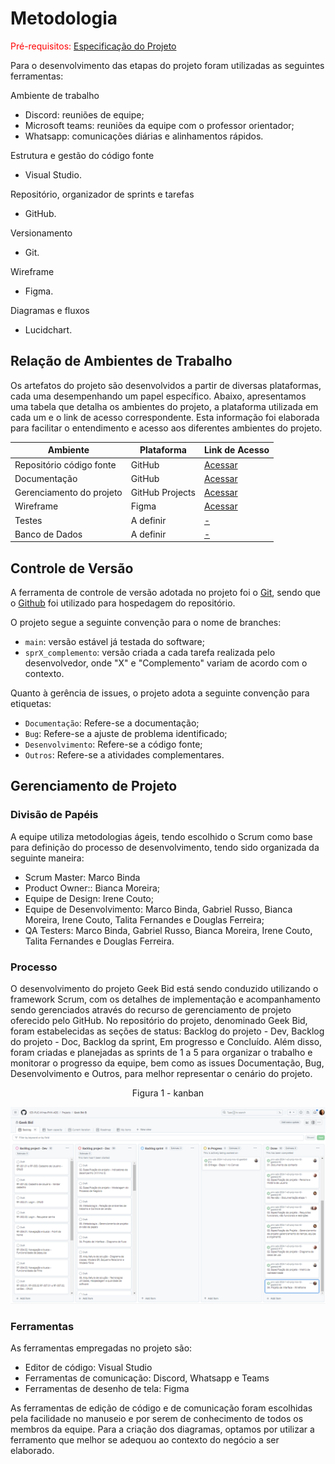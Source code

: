 
# Metodologia

<span style="color:red">Pré-requisitos: [Especificação do Projeto](https://github.com/ICEI-PUC-Minas-PMV-ADS/pmv-ads-2024-1-e3-proj-mov-t2-geekbid/blob/spr01_metodologia/docs/02-Especifica%C3%A7%C3%A3o%20do%20Projeto.md)


Para o desenvolvimento das etapas do projeto foram utilizadas as seguintes ferramentas: 

Ambiente de trabalho

- Discord: reuniões de equipe;
- Microsoft teams: reuniões da equipe com o professor orientador;
- Whatsapp: comunicações diárias e alinhamentos rápidos.

Estrutura e gestão do código fonte

- Visual Studio.

Repositório, organizador de sprints e tarefas 
- GitHub.

Versionamento
- Git.

Wireframe
- Figma. 

Diagramas e fluxos
- Lucidchart.

## Relação de Ambientes de Trabalho

Os artefatos do projeto são desenvolvidos a partir de diversas plataformas, cada uma desempenhando um papel específico. Abaixo, apresentamos uma tabela que detalha os ambientes do projeto, a plataforma utilizada em cada um e o link de acesso correspondente. Esta informação foi elaborada para facilitar o entendimento e acesso aos diferentes ambientes do projeto.

| Ambiente | Plataforma | Link de Acesso |
|----------|------------|----------------|
| Repositório código fonte| GitHub | [Acessar](https://github.com/ICEI-PUC-Minas-PMV-ADS/pmv-ads-2024-1-e3-proj-mov-t2-geekbid/tree/main/src) |
| Documentação | GitHub | [Acessar](https://github.com/ICEI-PUC-Minas-PMV-ADS/pmv-ads-2024-1-e3-proj-mov-t2-geekbid/tree/main) |
| Gerenciamento do projeto | GitHub Projects| [Acessar](https://github.com/orgs/ICEI-PUC-Minas-PMV-ADS/projects/777) |
| Wireframe | Figma | [Acessar](https://www.figma.com/file/tvTmw6ooRbQybDahix2925/Geek-bid?type=design&node-id=0-1&mode=design) |
| Testes | A definir | [-](https://travis-ci.com/seu-usuario/seu-repositorio) |
| Banco de Dados | A definir | [-](https://) |


## Controle de Versão

A ferramenta de controle de versão adotada no projeto foi o [Git](https://git-scm.com/), sendo que o [Github](https://github.com/ICEI-PUC-Minas-PMV-ADS/pmv-ads-2024-1-e3-proj-mov-t2-geekbid/tree/main/src) foi utilizado para hospedagem do repositório.

O projeto segue a seguinte convenção para o nome de branches:

- `main`: versão estável já testada do software;
- `sprX_complemento`: versão criada a cada tarefa realizada pelo desenvolvedor, onde "X" e "Complemento" variam de acordo com o contexto.

Quanto à gerência de issues, o projeto adota a seguinte convenção para
etiquetas:

- `Documentação`: Refere-se a documentação;
- `Bug`: Refere-se a ajuste de problema identificado;
- `Desenvolvimento`: Refere-se a código fonte;
- `Outros`: Refere-se a atividades complementares.


## Gerenciamento de Projeto

### Divisão de Papéis

A equipe utiliza metodologias ágeis, tendo escolhido o Scrum como base para definição do processo de desenvolvimento, tendo sido organizada da seguinte maneira:

- Scrum Master: Marco Binda
- Product Owner:: Bianca Moreira;
- Equipe de Design: Irene Couto;
- Equipe de Desenvolvimento: Marco Binda, Gabriel Russo, Bianca Moreira, Irene Couto, Talita Fernandes e Douglas Ferreira;
- QA Testers: Marco Binda, Gabriel Russo, Bianca Moreira, Irene Couto, Talita Fernandes e Douglas Ferreira.

### Processo

O desenvolvimento do projeto Geek Bid está sendo conduzido utilizando o framework Scrum, com os detalhes de implementação e acompanhamento sendo gerenciados através do recurso de gerenciamento de projeto oferecido pelo GitHub. No repositório do projeto, denominado Geek Bid, foram estabelecidas as seções de status: Backlog do projeto - Dev, Backlog do projeto - Doc, Backlog da sprint, Em progresso e Concluído. Além disso, foram criadas e planejadas as sprints de 1 a 5 para organizar o trabalho e monitorar o progresso da equipe, bem como as issues Documentação, Bug, Desenvolvimento e Outros, para melhor representar o cenário do projeto.

<div align="center">

Figura 1 - kanban

![kanban](https://github.com/ICEI-PUC-Minas-PMV-ADS/pmv-ads-2024-1-e3-proj-mov-t2-geekbid/blob/main/docs/img/00-kanban.PNG)

</div>

### Ferramentas

As ferramentas empregadas no projeto são:

- Editor de código: Visual Studio
- Ferramentas de comunicação: Discord, Whatsapp e Teams
- Ferramentas de desenho de tela: Figma


As ferramentas de edição de código e de comunicação foram escolhidas pela facilidade no manuseio e por serem de conhecimento de todos os membros da equipe. Para a criação dos diagramas, optamos por utilizar a ferramento que melhor se adequou ao contexto do negócio a ser elaborado.
